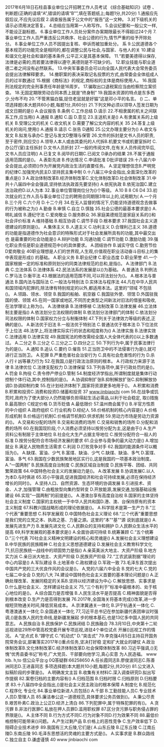 2017年6月18日石柱县事业单位公开招聘工作人员考试
《综合基础知识》试卷
、判断题(正确的请填“A”,错误的请填“B"”,填在答题纸上;每题1分,共20分)
1.通报应先叙后议,不应先议后叙
2.调查报告属于公文中的“报告”这一文种。
3.对下级机关的请示必须用决定答复。
4.总结应当用第一人称写作。
5.会议纪要和一般公文一样,不能设正副标题。
6.事业单位工作人员处分案件办案期限最长不得超过24个月
7.事业单位工作人员严重违反公共秩序、社会公德的行为,情节严重的给予开除处分。
8.事业单位工作人员不因提出复核、申诉而被加重处分。
系
9.公民道德各个基本规范的功能完全是相同的,都在调整公民与社会,与国家、与他人的关
10.建设和谐文化是社会和谐的基本条件,公平正义是其基本保障。
11.“若要美德得以保存,法律是必需的;而若要法律得以遵守,美德则是不可缺少的。
12.职业技能与职业道德二者之间没有必然联系。
13.中央军事委员会可以向全国人民代表大会常务委员会提出法律解释要求。
14.撤职案的表决采取记名投票的方式,由常委会全体组成人员的过半数通过
15.根据《商标法》的规定,商标权的主体是商标使用人。
16.我国刑法规定的完全刑事责任年龄是16周岁。
17.骗取出口退税案应当由检察院立案侦查。
18.无固定期限劳动合同本质上就是“终身制”
19.我国水资源的特点是东多西少,分布不均
20.“不管黑猫白猫,捉住老鼠就是好猫”这是邓小平的名言。
()
二、单项选择题(本大题共60小题,每题1分,共60分)
21.下列文种必须以领导人签发日期为成文日期的是()
A.会议报告
B.条例
C.工作总结
D.请示
22.不相隶属的机关之间联系工作,应当用()
A.通报
B.通知
C.函
D.意见
23.主送机关是()
A.有隶属关系的上级机关
B.受理公文的机关
C.收文机关
D.需要了解公文内容的机关
35
24.答复上级机关的询问,使用()
A.通报
B.请示
C.张告
D通知
25.公文办理主要分为()
A.收文与发文
B.拟发与承办C.登记与发文D整理与保管
26.文件的拆封是文书人员的职责,至于密件,则应交()
A.领导人本人或由其委托的人代拆B.机要文书或机要室拆时
C.办公厅(室)主任拆封
D.文书人员折封
27.一般的传阅文件,在有关人员传阅完毕后,文书人员应注明()
A.已复文
B.阅毕的日期C.已阅文
D承办的结果
28.不属于通报适用范围的是()。
A.表彰先进
B.传达情况
C.申请批准
D批评错误
29.十八届六中全会提出,必须把()作为开展党内政治生活的直要任务。
A.坚定理想信念B.严明党的纪律C.加强党内民主D.坚持民主集中制
0.十八届三中全会指出,全面深化改革的重点是()
3
A.政治体制改革B.经济体制改革C.文化体制改革D.社会体制改革
31.中共十八届四中全会强调,坚持依法执政首先要坚持()
A.依宪执政
B.依宪治国C.建立法治政府D.以人为本
32.事业单位管理岗位分为()个等级。
A.10
B 8
C6
D4
33.初次就业的工作人员与事业单位订立的聘用合同期限3年以上的,试用期为(
A.一个月
B.三个月
C.六个月
D.十二个月
34.在无人监督的情况下,仍能坚持道德观念去做事的行为被称之为()
A.勤奋
B.审慎
C.自立
D.慎独
35.社会公德的最基本要求是()
A.明礼诚信
B.遵纪守法
C.爱岗敬业
D.服务群众
36.家庭美德规范是家庭关系的()和社会评价标准
A.维持基础
B.相互协调
C.调节手段
D.根本要求
37.我国社会主义道德建设的原则是()。
A.集体主义
B.人道主义
C.功利主义
D.合理利己主义
38.道德的功能是指道德作为社会意识的特殊形式对于社会发展所具有的功能,其中最交出也
是最重要的社会功能是()
A.辩护功能
B.沟通功能
C.调节功能
D.激励功能
39.强化职业责任是职业道德规范中()的具体要求。
A.团结协作
B.诚实守信
C.勤劳节俭
D爱岗敬业
40职业理想是人们的世界观,人生观,价值观在职业活动奋斗目标上的集中表现是形成()
的基础。
A.职业义务
B.职业纪律
C.职业态度
D.职业荣誉
41.一个国家根据一定的标准和原则划分的同类法律规范的总和,是指()。
A.法律部门
B.法典
C.立法体系
D.法律体系
42.民法法系的发展是以()为基础。
A.普通法
B.判例法
C.罗马法
D.衡平法
43.根据法的适用范围不同,可以将法划分为()。
A.根本法与普通法
B.国内法与国际法
C.一般法与特别法
D.实体法与程序法
44.凡在中华人民共和国领域内犯罪的,除法律有特别规定的以外,都适用本法。这里的“领域
不包括()。
A.领路、领水、领空
B.我国的船舶、航空器
C.我国驻外使、领馆
D.外国驻我国的使、领馆
45.在同一国家或地区,不同历史类型之间新法对旧法的借鉴和吸收,在法学理论上称为()。
A.法律继承
B.法律移植
C.法制改革
D.法律发展
46.立法体制主要是指()
A.依法划分立法权限的体制
B.依法划分法律部门的体制
C.依法划分司法权限的体制
D.国家权力分立与制衡体制
47.下列关于法律效力等级的表述,正确的是()。
A.新法优于旧法
B.一般法优于特别法
C.普通法优于根本法
D.下位法优于上位法
48.法学上,将法律实际实行的状态和程度称为()
A.法律实施
B.法律实效
C.法律适用
D.法律实现
49.我国宪法的修改需经全国人大全体代表的()以上多数通过。
A.二分之
B.三分之
C.三分之二
D.四分之三
50.下列行为中,属于民事法律行为的是()。
A.通知
B.追认
C.要约
D.催告
51.正当防卫中的不法侵害行为是(),就可进行正当防卫。
A.犯罪
B.严重危害社会治安行为
C.具有社会危害性的行为
D.杀人行彳凶等暴力行为
52.在我国,()是行政法治原则的根本。
A.行政权力来源于法律
B.法律优位
C.法律支配权力
D.法律保留
53.下列各项中,属于行政处罚的是()。
A.罚金
B.拘役
C.责令停产停业D.管制
54.制度经济学指出,所谓制度就是集体行动控制个体行动,其中,控制指的是()。
A.协调抑制扩张B.抑制解放扩张C.抑制解放协调D.协调抑制约束
55.在计划经济体制下,国家将资源更多地用于()。
A.积累和消费
B.积累和投资C.消费和投资D.储蓄和投资
37
www.iinbiaochi com
56.在战争或饥荒时,政府为了使大部分人仍然能够负担得起生活必需品,以利于社会稳定,
取()措施
B.最高限价
C规定价格
D.货币贬值
A.最低限价
57.温州商会属于()
B.半官方性质的中介组织
A.政府组织
C.行业机构
D.经纪人
58.价格机制的核心内容是()
A.价格形成机制
B.价格运行机制C.价格调节机制D.供求机制
59.劳动力市场是劳动力资源的()。
A.交易和分配的场所
B.交易和消费的场所
C.交易和销售的场所
D.分配和消费的场所
60.在我国现阶段,个人消费必须坚持以按劳分配为主,这是由于()
A.生产资料公有制居于主体地位
B.社会化大生产占据主导地位
C.按劳分配符合一般人的标准
D.按劳分配符合市场经济发展的要求
61.企业参与竟争的最大动力是()
A.增加就业
B.满足人民物质生活需求
C.利润
D.打败竞争对手
62.我国的能源条件可以概括为()。
A.缺煤、富油、少气
B.富煤、缺油、少气
C.缺煤、缺油、多气
D.富煤、富油、多气
63.我国在少数民族聚居地区实行(),这是我国的一项基本政治制度。
A.“一国两制”
B.民族高度自治制度
C.民族区域自治制度
D.民族平等、团结、共同繁荣政策
64.中国特色社会主义的发展动力是()。
A.改革发展
B.协调发展C.以人为本D.与时俱进
65.邓小平强调,促进我国经济和社会可持续发展,必须在保持经济增长的同时()。
A.坚持人口、自然资源、生态环境的协调发展
B.引进技术、资金、人才,加强管理
C.由粗放型向集约型转变
D.开放能源,发展交通,加强基础设施建设
66.实现“一国两制”的前提是()。
A.港澳台享有高度自治权
B.国家的主体坚持社会主义制度
C.国家的主权统一于中华人民共和国D.港、澳、台保持原有的资本主义制度
67.科教兴国战略形成的理论依据是()。
A.科学技术是第一生产力
B.“三个代表”重要思想
C.科学发展观
D.中国特色社会主义理论
68.“三个代表”重要思想是我们党的立党之本、执政之基、力量之源。这里的“本”“基”“源
说到底就是()
A.发展先进生产力
B.发展先进文化
C.人民群众的支持和拥护
D.人民群众生活水平的提高
69,科学发展观的基本要求是()
A.全面协调可持续
B.统筹兼顾
C.“五个统筹
D.“三个代表
70社会主义精神文明建设的核心和灵魂是()
A.发展社会主义理想建设
B.中华民族的民族精神
C.社会主义思想道德建设
D.发展社会主义教育科学文化
71,抗日民族统一战线中的顽固势力是指()
A.亲英美派大地主、大资产阶级
B.地方实力派
C.亲日派大地主、大资产阶级
D.民族资产阶级
72.“工农武装割据”理论的中心内容是()
A.军队建设
B.土地革命
C.政权建设
D.军政一致
73.毛泽东首次提出中国共产党的三大优良作风的会议是()。
A,党的六届六中全会
B.党的七大
C.党的七届二中全会
D.党的八大
74.建设中国特色社会主义首要的基本理论问题是()
A.正确处理改革、发展同稳定的关系B.坚持以经济建设为中心
C.解放思想、实事求是
D.什么是社会主义、怎样建设社会主义
75,“三个有利于”标准中最根本的、处于核心地位的是()。
A.综合国力是否增强
B.人民生活水平是否提高
C.精神面貌是否得到根本改变
D.生产力是否得到发展
76.2017年,全国海关将基本完成()改革,进一步缩短货物通关时间,降低贸易成本。
A.京津冀通关一体化
B.沪宁杭通关一体化
C.粤港澳通关一体化
D.全国通关一体化
77,习近平总书记在参加新疆代表团审议时强调,()是各族人民的生命线,是新疆发展起
步的根本基石,也是13亿多中国人民的共同意志。
A.民族自治
B.民族保护
C.民族闭结
D.民族融合
78.3月10日,中央第十二轮巡视进驻29所中管高校党委开展专项巡视,进驻4个单位试点
开展()巡视工作的情况。
A.“定点式
B.“蹲守式
C.“机动式”
D.“突击式”
79.李克强4月5日主持召开国务院常务会议,部署落实2017年()重点任务,坚决打好稳
定和扩大就业的硬仗
A.政治体制改革B.文化体制改革C.经济体制改革D.社会保障体制改革
80.习近平强调,()无愧“优秀县委书记”称号,广大党员、干部要向他学习,真心实意
为人民造福。
www itib. h,to
信公众平台:g
0Q答疑群:66258650
A.任长霞同志B.廖俊波同志C.陈善洲同志D.王进喜同志
多项选择题(本大题共10小题,每题2分,共20分)
81.公文进入拟稿阶段的步骤是()。
A.明确发文主旨
B.收集有关材料C.深入调查研究D.拟出写作提纲
82.案卷归档的主要内容有()
A.归档范围
B.归档时限
C.归档原则
D.归档要求
83.十八届四中全会指出,()是社会主义民主政治的根本保障
A.制度化
B.规范化
C.程序化
专业化
84.事业单位新进人员包括()
A.千部
B.工勤技能人员C.专业技术人员D.管理人员
85.廉洁奉公这一道德规范,具体要求公务员做到()。
A.秉公尽责
B.艰苦朴素C.政治上公正D.经济上清白
86.下列犯罪中,属于特殊犯罪的有()。
A.贪污罪
B.非法行医罪C.私放在押人员罪D.滥用职权罪
87.区分贪污罪与职务侵占罪的界限是()。
A.主体不同
B.行为方式不同C.行为对象不同D.行为效果不同
88.最低价格控制可能带来()问题。
A.产生过剩产品
B.价格上的恶性竞争
C.生产效率低下
D.阻碍企业技术进步
89.我国有三大丘陵,它们是(
A.山东丘陵
B.辽东丘陵
C.江南丘陵D.东南丘陵
90.毛泽东思想活的灵魂的主要方式是()。
A.实事求是
B.群众路线
C.独立自主
D.谦虚谨慎
40
www jinbiaochi com